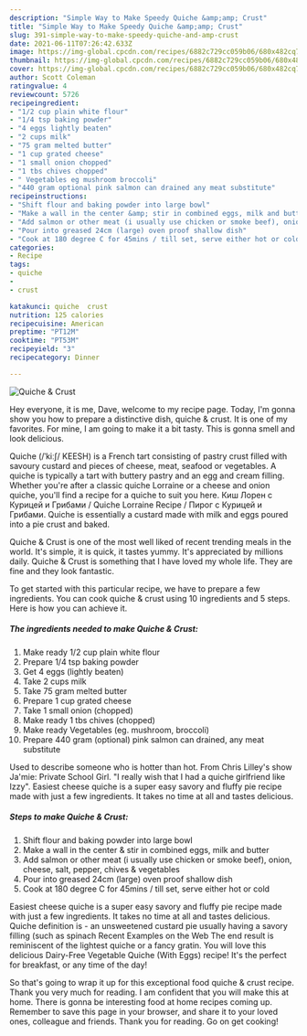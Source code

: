 ```yaml
---
description: "Simple Way to Make Speedy Quiche &amp;amp; Crust"
title: "Simple Way to Make Speedy Quiche &amp;amp; Crust"
slug: 391-simple-way-to-make-speedy-quiche-and-amp-crust
date: 2021-06-11T07:26:42.633Z
image: https://img-global.cpcdn.com/recipes/6882c729cc059b06/680x482cq70/quiche-crust-recipe-main-photo.jpg
thumbnail: https://img-global.cpcdn.com/recipes/6882c729cc059b06/680x482cq70/quiche-crust-recipe-main-photo.jpg
cover: https://img-global.cpcdn.com/recipes/6882c729cc059b06/680x482cq70/quiche-crust-recipe-main-photo.jpg
author: Scott Coleman
ratingvalue: 4
reviewcount: 5726
recipeingredient:
- "1/2 cup plain white flour"
- "1/4 tsp baking powder"
- "4 eggs lightly beaten"
- "2 cups milk"
- "75 gram melted butter"
- "1 cup grated cheese"
- "1 small onion chopped"
- "1 tbs chives chopped"
- " Vegetables eg mushroom broccoli"
- "440 gram optional pink salmon can drained any meat substitute"
recipeinstructions:
- "Shift flour and baking powder into large bowl"
- "Make a wall in the center &amp; stir in combined eggs, milk and butter"
- "Add salmon or other meat (i usually use chicken or smoke beef), onion, cheese, salt, pepper, chives &amp; vegetables"
- "Pour into greased 24cm (large) oven proof shallow dish"
- "Cook at 180 degree C for 45mins / till set, serve either hot or cold"
categories:
- Recipe
tags:
- quiche
- 
- crust

katakunci: quiche  crust 
nutrition: 125 calories
recipecuisine: American
preptime: "PT12M"
cooktime: "PT53M"
recipeyield: "3"
recipecategory: Dinner

---
```



![Quiche &amp; Crust](https://img-global.cpcdn.com/recipes/6882c729cc059b06/680x482cq70/quiche-crust-recipe-main-photo.jpg)

Hey everyone, it is me, Dave, welcome to my recipe page. Today, I'm gonna show you how to prepare a distinctive dish, quiche &amp; crust. It is one of my favorites. For mine, I am going to make it a bit tasty. This is gonna smell and look delicious.

Quiche (/ˈkiːʃ/ KEESH) is a French tart consisting of pastry crust filled with savoury custard and pieces of cheese, meat, seafood or vegetables. A quiche is typically a tart with buttery pastry and an egg and cream filling. Whether you&#39;re after a classic quiche Lorraine or a cheese and onion quiche, you&#39;ll find a recipe for a quiche to suit you here. Киш Лорен с Курицей и Грибами / Quiche Lorraine Recipe / Пирог с Курицей и Грибами. Quiche is essentially a custard made with milk and eggs poured into a pie crust and baked.

Quiche &amp; Crust is one of the most well liked of recent trending meals in the world. It's simple, it is quick, it tastes yummy. It's appreciated by millions daily. Quiche &amp; Crust is something that I have loved my whole life. They are fine and they look fantastic.


To get started with this particular recipe, we have to prepare a few ingredients. You can cook quiche &amp; crust using 10 ingredients and 5 steps. Here is how you can achieve it.

<!--inarticleads1-->

##### The ingredients needed to make Quiche &amp; Crust:

1. Make ready 1/2 cup plain white flour
1. Prepare 1/4 tsp baking powder
1. Get 4 eggs (lightly beaten)
1. Take 2 cups milk
1. Take 75 gram melted butter
1. Prepare 1 cup grated cheese
1. Take 1 small onion (chopped)
1. Make ready 1 tbs chives (chopped)
1. Make ready  Vegetables (eg. mushroom, broccoli)
1. Prepare 440 gram (optional) pink salmon can drained, any meat substitute


Used to describe someone who is hotter than hot. From Chris Lilley&#39;s show Ja&#39;mie: Private School Girl. &#34;I really wish that I had a quiche girlfriend like Izzy&#34;. Easiest cheese quiche is a super easy savory and fluffy pie recipe made with just a few ingredients. It takes no time at all and tastes delicious. 

<!--inarticleads2-->

##### Steps to make Quiche &amp; Crust:

1. Shift flour and baking powder into large bowl
1. Make a wall in the center &amp; stir in combined eggs, milk and butter
1. Add salmon or other meat (i usually use chicken or smoke beef), onion, cheese, salt, pepper, chives &amp; vegetables
1. Pour into greased 24cm (large) oven proof shallow dish
1. Cook at 180 degree C for 45mins / till set, serve either hot or cold


Easiest cheese quiche is a super easy savory and fluffy pie recipe made with just a few ingredients. It takes no time at all and tastes delicious. Quiche definition is - an unsweetened custard pie usually having a savory filling (such as spinach Recent Examples on the Web The end result is reminiscent of the lightest quiche or a fancy gratin. You will love this delicious Dairy-Free Vegetable Quiche (With Eggs) recipe! It&#39;s the perfect for breakfast, or any time of the day! 

So that's going to wrap it up for this exceptional food quiche &amp; crust recipe. Thank you very much for reading. I am confident that you will make this at home. There is gonna be interesting food at home recipes coming up. Remember to save this page in your browser, and share it to your loved ones, colleague and friends. Thank you for reading. Go on get cooking!
